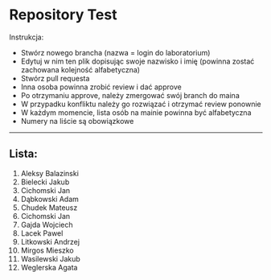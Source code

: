 # Repository Test
Instrukcja:
* Stwórz nowego brancha (nazwa = login do laboratorium)
* Edytuj w nim ten plik dopisując swoje nazwisko i imię (powinna zostać zachowana kolejność alfabetyczna)
* Stwórz pull requesta
* Inna osoba powinna zrobić review i dać approve
* Po otrzymaniu approve, należy zmergować swój branch do maina
* W przypadku konfliktu należy go rozwiązać i otrzymać review ponownie
* W każdym momencie, lista osób na mainie powinna być alfabetyczna
* Numery na liście są obowiązkowe
---
## Lista:
1. Aleksy Balazinski
2. Bielecki Jakub
3. Cichomski Jan
4. Dąbkowski Adam
3. Chudek Mateusz
4. Cichomski Jan
5. Gajda Wojciech
6. Lacek Pawel
7. Litkowski Andrzej
8. Mirgos Mieszko
9. Wasilewski Jakub
10. Weglerska Agata
